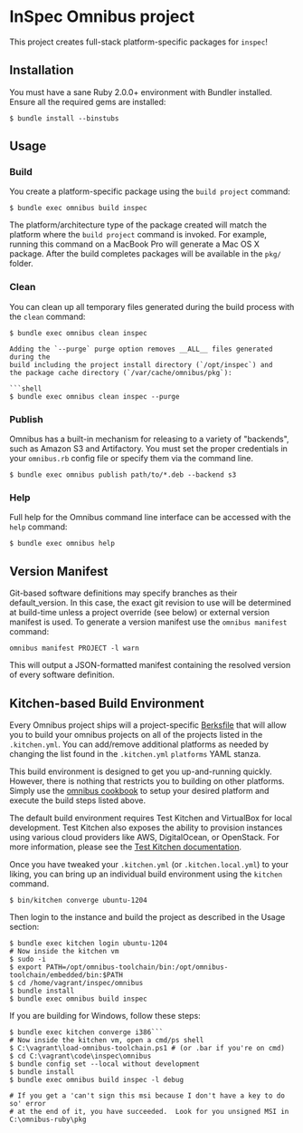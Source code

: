 InSpec Omnibus project
======================
This project creates full-stack platform-specific packages for
`inspec`!

Installation
------------
You must have a sane Ruby 2.0.0+ environment with Bundler installed. Ensure all
the required gems are installed:

```shell
$ bundle install --binstubs
```

## Usage

### Build

You create a platform-specific package using the `build project` command:

```shell
$ bundle exec omnibus build inspec
```

The platform/architecture type of the package created will match the platform
where the `build project` command is invoked. For example, running this command
on a MacBook Pro will generate a Mac OS X package. After the build completes
packages will be available in the `pkg/` folder.

### Clean

You can clean up all temporary files generated during the build process with
the `clean` command:

```shell
$ bundle exec omnibus clean inspec

Adding the `--purge` purge option removes __ALL__ files generated during the
build including the project install directory (`/opt/inspec`) and
the package cache directory (`/var/cache/omnibus/pkg`):

```shell
$ bundle exec omnibus clean inspec --purge
```

### Publish

Omnibus has a built-in mechanism for releasing to a variety of "backends", such as Amazon S3 and Artifactory. You must set the proper credentials in your `omnibus.rb` config file or specify them via the command line.

```shell
$ bundle exec omnibus publish path/to/*.deb --backend s3
```

### Help

Full help for the Omnibus command line interface can be accessed with the `help` command:

```shell
$ bundle exec omnibus help
```

Version Manifest
----------------

Git-based software definitions may specify branches as their
default_version. In this case, the exact git revision to use will be
determined at build-time unless a project override (see below) or
external version manifest is used.  To generate a version manifest use
the `omnibus manifest` command:

```
omnibus manifest PROJECT -l warn
```

This will output a JSON-formatted manifest containing the resolved
version of every software definition.


Kitchen-based Build Environment
-------------------------------
Every Omnibus project ships will a project-specific
[Berksfile](http://berkshelf.com/) that will allow you to build your omnibus projects on all of the projects listed
in the `.kitchen.yml`. You can add/remove additional platforms as needed by
changing the list found in the `.kitchen.yml` `platforms` YAML stanza.

This build environment is designed to get you up-and-running quickly. However,
there is nothing that restricts you to building on other platforms. Simply use
the [omnibus cookbook](https://github.com/opscode-cookbooks/omnibus) to setup
your desired platform and execute the build steps listed above.

The default build environment requires Test Kitchen and VirtualBox for local
development. Test Kitchen also exposes the ability to provision instances using
various cloud providers like AWS, DigitalOcean, or OpenStack. For more
information, please see the [Test Kitchen documentation](http://kitchen.ci).

Once you have tweaked your `.kitchen.yml` (or `.kitchen.local.yml`) to your
liking, you can bring up an individual build environment using the `kitchen`
command.

```shell
$ bin/kitchen converge ubuntu-1204
```

Then login to the instance and build the project as described in the Usage
section:

```shell
$ bundle exec kitchen login ubuntu-1204
# Now inside the kitchen vm
$ sudo -i
$ export PATH=/opt/omnibus-toolchain/bin:/opt/omnibus-toolchain/embedded/bin:$PATH
$ cd /home/vagrant/inspec/omnibus
$ bundle install
$ bundle exec omnibus build inspec
```

If you are building for Windows, follow these steps:

```
$ bundle exec kitchen converge i386```
# Now inside the kitchen vm, open a cmd/ps shell
$ C:\vagrant\load-omnibus-toolchain.ps1 # (or .bar if you're on cmd)
$ cd C:\vagrant\code\inspec\omnibus
$ bundle config set --local without development
$ bundle install
$ bundle exec omnibus build inspec -l debug

# If you get a 'can't sign this msi because I don't have a key to do so' error
# at the end of it, you have succeeded.  Look for you unsigned MSI in C:\omnibus-ruby\pkg
```
